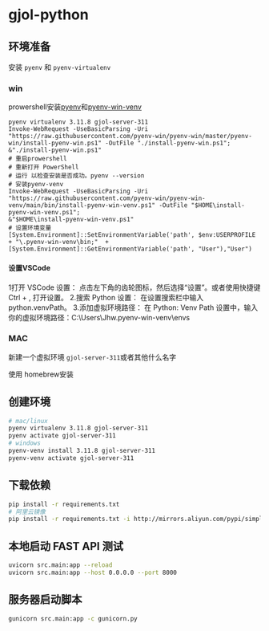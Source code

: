 # gjol-python

## 环境准备

安装 `pyenv` 和 `pyenv-virtualenv`

### win

prowershell安装[pyenv](https://pyenv-win.github.io/pyenv-win/#introduction)和[pyenv-win-venv](https://github.com/pyenv-win/pyenv-win-venv)

```prowershell
pyenv virtualenv 3.11.8 gjol-server-311
Invoke-WebRequest -UseBasicParsing -Uri "https://raw.githubusercontent.com/pyenv-win/pyenv-win/master/pyenv-win/install-pyenv-win.ps1" -OutFile "./install-pyenv-win.ps1"; &"./install-pyenv-win.ps1"
# 重启prowershell
# 重新打开 PowerShell
# 运行 以检查安装是否成功。pyenv --version
# 安装pyenv-venv
Invoke-WebRequest -UseBasicParsing -Uri "https://raw.githubusercontent.com/pyenv-win/pyenv-win-venv/main/bin/install-pyenv-win-venv.ps1" -OutFile "$HOME\install-pyenv-win-venv.ps1";
&"$HOME\install-pyenv-win-venv.ps1"
# 设置环境变量
[System.Environment]::SetEnvironmentVariable('path', $env:USERPROFILE + "\.pyenv-win-venv\bin;"  + [System.Environment]::GetEnvironmentVariable('path', "User"),"User")
```

#### 设置VSCode

1打开 VSCode 设置：
点击左下角的齿轮图标，然后选择“设置”。或者使用快捷键 Ctrl + , 打开设置。
2.搜索 Python 设置：
在设置搜索栏中输入 python.venvPath。
3.添加虚拟环境路径：
在 Python: Venv Path 设置中，输入你的虚拟环境路径：C:\Users\Jhw\.pyenv-win-venv\envs

### MAC

新建一个虚拟环境 `gjol-server-311`或者其他什么名字

使用 homebrew安装

## 创建环境

```bash
# mac/linux
pyenv virtualenv 3.11.8 gjol-server-311
pyenv activate gjol-server-311
# windows
pyenv-venv install 3.11.8 gjol-server-311
pyenv-venv activate gjol-server-311
```

## 下载依赖

```bash
pip install -r requirements.txt
# 阿里云镜像
pip install -r requirements.txt -i http://mirrors.aliyun.com/pypi/simple/ --trusted-host mirrors.aliyun.com
```

## 本地启动 FAST API 测试

```bash
uvicorn src.main:app --reload
uvicorn src.main:app --host 0.0.0.0 --port 8000

```

## 服务器启动脚本

```bash
gunicorn src.main:app -c gunicorn.py
```

